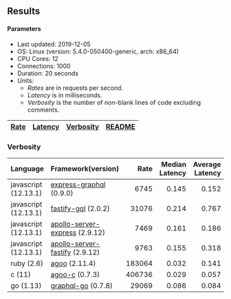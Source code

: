 ## Results

<!-- Result from here -->

#### Parameters
- Last updated: 2019-12-05
- OS: Linux (version: 5.4.0-050400-generic, arch: x86_64)
- CPU Cores: 12
- Connections: 1000
- Duration: 20 seconds
- Units:
  - _Rates_ are in requests per second.
  - _Latency_ is in milliseconds.
  - _Verbosity_ is the number of non-blank lines of code excluding comments.

| [Rate](rates.md) | [Latency](latency.md) | [Verbosity](verbosity.md) | [README](README.md) |
| ---------------- | --------------------- | ------------------------- | ------------------- |

### Verbosity
| Language | Framework(version) | Rate | Median Latency | Average Latency | 90th % | 99th % | Std Dev | Verbosity |
| -------- | ------------------ | ----:| ------------:| ---------------:| ------:| ------:| -------:| ---------:|
| javascript (12.13.1) | [express-graphql](https://github.com/graphql/express-graphql) (0.9.0) | 6745 | 0.145 | 0.152 | 0.166 | 0.186 | 0.05 | **78** |
| javascript (12.13.1) | [fastify-gql](https://github.com/mcollina/fastify-gql) (2.0.2) | 31076 | 0.214 | 0.767 | 2.097 | 2.359 | 1.04 | **90** |
| javascript (12.13.1) | [apollo-server-express](https://github.com/apollographql/apollo-server/tree/master/packages/apollo-server-express) (2.9.12) | 7469 | 0.161 | 0.186 | 0.186 | 0.672 | 0.24 | **94** |
| javascript (12.13.1) | [apollo-server-fastify](https://github.com/apollographql/apollo-server/tree/master/packages/apollo-server-fastify) (2.9.12) | 9763 | 0.155 | 0.318 | 0.754 | 0.762 | 0.31 | **95** |
| ruby (2.6) | [agoo](github.com/ohler55/agoo) (2.11.4) | 183064 | 0.032 | 0.141 | 0.210 | 1.956 | 0.35 | **105** |
| c (11) | [agoo-c](github.com/ohler55/agoo-c) (0.7.3) | 406736 | 0.029 | 0.057 | 0.175 | 0.184 | 0.07 | **320** |
| go (1.13) | [graphql-go](https://github.com/graphql-go/graphql) (0.7.8) | 29069 | 0.086 | 0.084 | 0.092 | 0.106 | 0.03 | **378** |
<!-- Result till here -->
